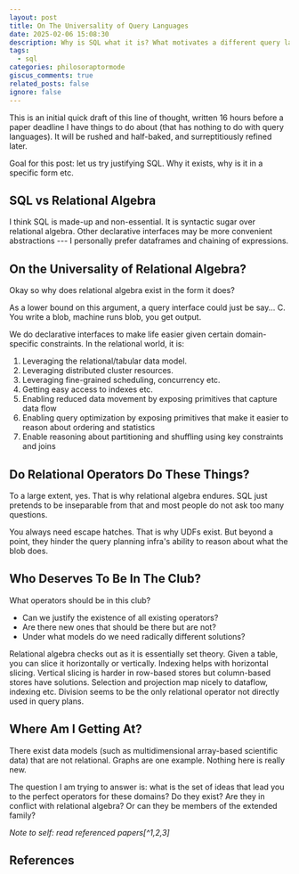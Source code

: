 ```yaml
---
layout: post
title: On The Universality of Query Languages
date: 2025-02-06 15:08:30
description: Why is SQL what it is? What motivates a different query language?
tags:
  - sql
categories: philosoraptormode
giscus_comments: true
related_posts: false
ignore: false
---
```

This is an initial quick draft of this line of thought, written 16 hours before a paper deadline I have things to do about (that has nothing to do with query languages). It will be rushed and half-baked, and surreptitiously refined later.

Goal for this post: let us try justifying SQL. Why it exists, why is it in a specific form etc.
## SQL vs Relational Algebra
I think SQL is made-up and non-essential. It is syntactic sugar over relational algebra. Other declarative interfaces may be more convenient abstractions --- I personally prefer dataframes and chaining of expressions.
## On the Universality of Relational Algebra?
Okay so why does relational algebra exist in the form it does?

As a lower bound on this argument, a query interface could just be say... C. You write a blob, machine runs blob, you get output.

We do declarative interfaces to make life easier given certain domain-specific constraints. In the relational world, it is:

1. Leveraging the relational/tabular data model.
2. Leveraging distributed cluster resources.
3. Leveraging fine-grained scheduling, concurrency etc.
4. Getting easy access to indexes etc.
5. Enabling reduced data movement by exposing primitives that capture data flow
6. Enabling query optimization by exposing primitives that make it easier to reason about ordering and statistics
7. Enable reasoning about partitioning and shuffling using key constraints and joins

## Do Relational Operators Do These Things?
To a large extent, yes. That is why relational algebra endures. SQL just pretends to be inseparable from that and most people do not ask too many questions.

You always need escape hatches. That is why UDFs exist. But beyond a point, they hinder the query planning infra's ability to reason about what the blob does.
## Who Deserves To Be In The Club?
What operators should be in this club?
- Can we justify the existence of all existing operators?
- Are there new ones that should be there but are not?
- Under what models do we need radically different solutions?

Relational algebra checks out as it is essentially set theory. Given a table, you can slice it horizontally or vertically. Indexing helps with horizontal slicing. Vertical slicing is harder in row-based stores but column-based stores have solutions. Selection and projection map nicely to dataflow, indexing etc. Division seems to be the only relational operator not directly used in query plans.
## Where Am I Getting At?
There exist data models (such as multidimensional array-based scientific data) that are not relational. Graphs are one example. Nothing here is really new.

The question I am trying to answer is: what is the set of ideas that lead you to the perfect operators for these domains? Do they exist? Are they in conflict with relational algebra?  Or can they be members of the extended family?

_Note to self: read referenced papers[^1,2,3]_
## References
[^1]: SciQL, a query language for science applications, Proceedings of the EDBT/ICDT 2011 Workshop on Array Databases, 2011, https://dl.acm.org/doi/10.1145/1966895.1966896
[^2]: MeshSQL: The query language for simulation mesh data, Information Sciences, 2004, https://www.sciencedirect.com/science/article/pii/S0020025503001981
[^3]: Toward unstructured mesh algebra and query language, Proceedings of the 2014 SIGMOD PhD symposium, 2014, https://dl.acm.org/doi/10.1145/2602622.2602626